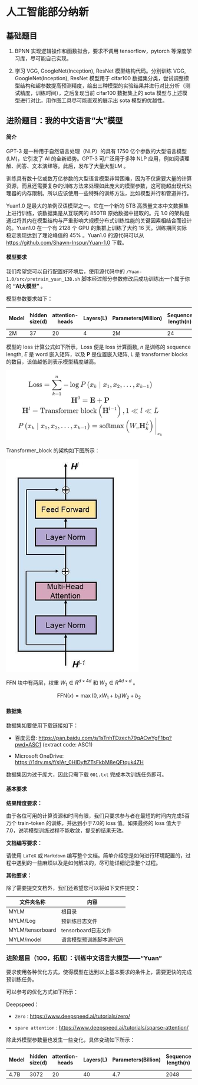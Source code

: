 # 人工智能部分纳新

## 基础题目

1. BPNN 实现逻辑操作和函数拟合，要求不调用 tensorflow，pytorch 等深度学习库，尽可能自己实现。

2. 学习 VGG,  GoogleNet(Inception), ResNet 模型结构代码。分别训练 VGG,  GoogleNet(Inception), ResNet 模型用于 cifar100 数据集分类，尝试调整模型结构和超参数提高预测精度，给出三种模型的实验结果并进行对比分析（测试精度，训练时间），之后复现当前 cifar100 数据集上的 sota 模型与上述模型进行对比，用作图工具尽可能直观的展示出 sota 模型的优越性。

## 进阶题目：我的中文语言“大”模型

#### 简介

​GPT-3 是一种用于自然语言处理（NLP）的具有 1750 亿个参数的大型语言模型(LM)，它引发了 AI 的全新趋势。GPT-3 可广泛用于多种 NLP 应用，例如阅读理解、问答、文本演绎等。此后，发布了大量大型LM 。

​训练具有数十亿或数万亿参数的大型语言模型非常困难，因为不仅需要大量的计算资源，而且还需要复杂的训练方法来处理如此庞大的模型参数，这可能超出现代处理器的内存限制。所以应该使用一些特殊的训练方法，比如模型并行和管道并行。

​Yuan1.0 是最大的单例汉语模型之一。它在一个新的 5TB 高质量文本中文数据集上进行训练，该数据集是从互联网的 850TB 原始数据中提取的。元 1.0 的架构是通过将其内在模型结构与严重影响大规模分布式训练性能的关键因素相结合而设计的。Yuan1.0 在一个有 2128 个 GPU 的集群上训练了大约 16 天。训练期间实际稳定表现达到了理论峰值的 $45\%$ 。Yuan1.0 的源代码可以从 https://github.com/Shawn-Inspur/Yuan-1.0 下载。

#### 模型要求

我们希望您可以自行配置好环境后，使用源代码中的 `/Yuan-1.0/src/pretrain_yuan_13B.sh` 脚本经过部分参数修改后成功训练出一个属于你的 **“AI大模型”** 。

模型参数要求如下：

| **Model** | hidden size(d) | **attention-heads** | **Layers(L)** | Parameters(Million) | Sequence length(n) | **Train tokens** **(Million)** |
| --------- | -------------- | ------------------- | ------------- | ------------------- | ------------------ | ------------------------------ |
| 2M        | 37             | 20                  | 4             | 2M                  | 24                 | 5                              |

​模型的 loss 计算公式如下所示，Loss 便是 loss 计算函数, $n$ 是训练的 sequence length, $E$ 是 word 嵌入矩阵，以及 $\boldsymbol{P}$ 是位置嵌入矩阵, $\mathrm{L}$ 是 transformer blocks 的数目，该值越低则表示模型精度越高。

![](./loss.png)

<!-- $$
\begin{gather}
\text{Loss} = \sum_{k=1}^{n} - \log P \left(x_{k} \mid x_{1}, x_{2}, \ldots, x_{k-1} \right) \\
\textbf{H}^{0} = \textbf{E} + \textbf{P} \\
\textbf{H}^{l} = \text{Transformer block} \left(\textbf{H}^{l-1} \right), 1 \ll l \ll L \\
P \left(x_{k} \mid x_{1}, x_{2}, \ldots, x_{k-1} \right) = \text{softmax} \left(W_{v} \textbf{H}_{k}^{L} \right)\bigg|_{x_{k}} \\
\end{gather}
$$ -->

Transformer_block 的架构如下图所示：

![](./transformer_block.jpg)

FFN 块中有两层，权重 $W_1 \in R^{d \times 4d}$ 和 $W_2 \in R^{4d \times d}$ 。

$$
\text{FFN} (x) = \max \left(0, x W_1 + b_1 \right) W_2 + b_2
$$

#### 数据集

数据集如要使用下载链接如下：

- 百度云盘: https://pan.baidu.com/s/1sTnhTDzech79gACwYgF1bg?pwd=ASC1 (extract code: ASC1)

- Microsoft OneDrive: https://1drv.ms/f/s!Ar_0HIDyftZTsFkbM8eQFtquk4ZH

数据集因为过于庞大，因此只需下载 `001.txt` 完成本次训练任务即可。

#### 基本要求

**结果精度要求：**

由于各位可用的计算资源和时间有限，我们只要求参与者在最短的时间内完成5百万个 train-token 的训练，并达到小于7.0的 loss 值。如果最终的 loss 值大于7.0，说明模型训练过程不能收敛，提交的结果无效。

**文档编写要求：**

​请使用 `LaTeX` 或 `Markdown` 编写整个文档。简单介绍您是如何进行环境配置的，过程中遇到的一些麻烦以及是如何解决的，尽可能详细记录整个过程。

**其他要求：**

​除了需要提交文档外，我们还希望您可以将如下文件提交：

| **文件夹名称**   | **内容**                 |
| ---------------- | ------------------------ |
| MYLM             | 根目录                   |
| MYLM/Log         | 预训练日志文件           |
| MYLM/tensorboard | tensorboard日志文件      |
| MYLM/model       | 语言模型预训练脚本源代码 |

### 进阶题目（100，拓展）：训练中文语言大模型——“Yuan”

要求使用各种优化方式，使得模型在达到以上基本要求的条件上，需要更快的完成预训练任务。

可以参考的优化方式如下所示：

Deepspeed：

- `Zero` : https://www.deepspeed.ai/tutorials/zero/

- `spare attention` : https://www.deepspeed.ai/tutorials/sparse-attention/

除此外模型参数量也发生一些变化，具体变动如下所示：

| **Model** | hidden size(d) | **attention-heads** | **Layers(L)** | Parameters(Billion) | Sequence length(n) | **Train tokens** **(Billion)** |
| --------- | -------------- | ------------------- | ------------- | ------------------- | ------------------ | ------------------------------ |
| 4.7B      | 3072           | 20                  | 40            | 4.7                 | 2048               | 1                              |
